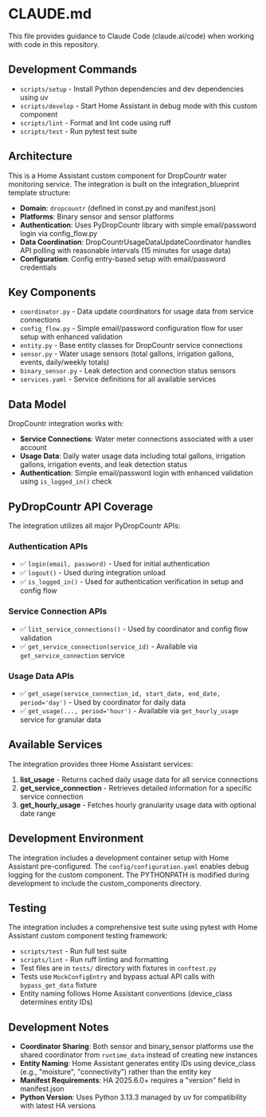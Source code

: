 # CLAUDE.md

This file provides guidance to Claude Code (claude.ai/code) when working with code in this repository.

## Development Commands

- `scripts/setup` - Install Python dependencies and dev dependencies using uv
- `scripts/develop` - Start Home Assistant in debug mode with this custom component
- `scripts/lint` - Format and lint code using ruff
- `scripts/test` - Run pytest test suite

## Architecture

This is a Home Assistant custom component for DropCountr water monitoring service. The integration is built on the integration_blueprint template structure:

- **Domain**: `dropcountr` (defined in const.py and manifest.json)
- **Platforms**: Binary sensor and sensor platforms
- **Authentication**: Uses PyDropCountr library with simple email/password login via config_flow.py
- **Data Coordination**: DropCountrUsageDataUpdateCoordinator handles API polling with reasonable intervals (15 minutes for usage data)
- **Configuration**: Config entry-based setup with email/password credentials

## Key Components

- `coordinator.py` - Data update coordinators for usage data from service connections
- `config_flow.py` - Simple email/password configuration flow for user setup with enhanced validation
- `entity.py` - Base entity classes for DropCountr service connections
- `sensor.py` - Water usage sensors (total gallons, irrigation gallons, events, daily/weekly totals)
- `binary_sensor.py` - Leak detection and connection status sensors
- `services.yaml` - Service definitions for all available services

## Data Model

DropCountr integration works with:
- **Service Connections**: Water meter connections associated with a user account
- **Usage Data**: Daily water usage data including total gallons, irrigation gallons, irrigation events, and leak detection status
- **Authentication**: Simple email/password login with enhanced validation using `is_logged_in()` check

## PyDropCountr API Coverage

The integration utilizes all major PyDropCountr APIs:

### Authentication APIs
- ✅ `login(email, password)` - Used for initial authentication
- ✅ `logout()` - Used during integration unload
- ✅ `is_logged_in()` - Used for authentication verification in setup and config flow

### Service Connection APIs  
- ✅ `list_service_connections()` - Used by coordinator and config flow validation
- ✅ `get_service_connection(service_id)` - Available via `get_service_connection` service

### Usage Data APIs
- ✅ `get_usage(service_connection_id, start_date, end_date, period='day')` - Used by coordinator for daily data
- ✅ `get_usage(..., period='hour')` - Available via `get_hourly_usage` service for granular data

## Available Services

The integration provides three Home Assistant services:

1. **list_usage** - Returns cached daily usage data for all service connections
2. **get_service_connection** - Retrieves detailed information for a specific service connection
3. **get_hourly_usage** - Fetches hourly granularity usage data with optional date range

## Development Environment

The integration includes a development container setup with Home Assistant pre-configured. The `config/configuration.yaml` enables debug logging for the custom component. The PYTHONPATH is modified during development to include the custom_components directory.

## Testing

The integration includes a comprehensive test suite using pytest with Home Assistant custom component testing framework:

- `scripts/test` - Run full test suite
- `scripts/lint` - Run ruff linting and formatting
- Test files are in `tests/` directory with fixtures in `conftest.py`
- Tests use `MockConfigEntry` and bypass actual API calls with `bypass_get_data` fixture
- Entity naming follows Home Assistant conventions (device_class determines entity IDs)

## Development Notes

- **Coordinator Sharing**: Both sensor and binary_sensor platforms use the shared coordinator from `runtime_data` instead of creating new instances
- **Entity Naming**: Home Assistant generates entity IDs using device_class (e.g., "moisture", "connectivity") rather than the entity key
- **Manifest Requirements**: HA 2025.6.0+ requires a "version" field in manifest.json
- **Python Version**: Uses Python 3.13.3 managed by uv for compatibility with latest HA versions